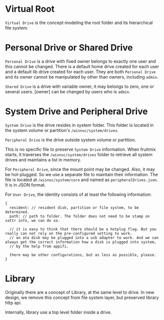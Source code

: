 # Virtual Root

`Virtual Drive` is the concept modeling the root folder and its hierarchical file system.

# Personal Drive or Shared Drive

`Personal Drive` is a drive with fixed owner belongs to exactly one user and this cannot be changed. There is a default home drive created for each user and a default lib drive created for each user. They are both `Personal Drive` and its owner cannot be manipulated by other than owners, including `admin`.

`Shared Drive` is a drive with variable owner, it may belongs to zero, one or several users. [owner] can be changed by users who is `admin`.

# System Drive and Peripheral Drive

`System Drive` is the drive resides in system folder. This folder is located in the system volume or partition's `/wisnuc/system/drives`.

`Peripheral Drive` is the drive outside system volume or partition.

This is no specific file to preserve `System Drive` information. When fruitmix starts, it traverses the `/wisnuc/system/drives` folder to retrieve all system drives and maintains a list in memory.

For `Peripheral Drive`, since the mount point may be changed. Also, it may be hot-plugged. So we use a separate file to maintain their information. The file is located at `/wisnuc/system/core` and named as `peripheralDrives.json`. It is in JSON format.

For `User Drive`, the identity consists of at least the following information:

```
{
  resident: // resident disk, partition or file system, to be determined.
  path: // path to folder. The folder does not need to be stamp on xattr info, we can do so.

  // it is easy to think that there should be a hotplug flag. But you really can not rely on the pre-configured setting to work.
  // an ata disk may be plugged into a usb adapter to work. And we can always get the correct information how a disk is plugged into system,
  // by the help from appifi.

  there may be other configurations, but as less as possible, please.
}
```

# Library

Originally there are a concept of Library, at the same level to drive. In new design, we remove this concept from file system layer, but preserved library http api.

Internally, library use a top level folder inside a drive.

